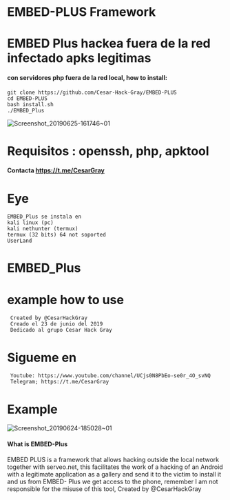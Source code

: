 # EMBED-PLUS Framework
# EMBED Plus hackea fuera de la red infectado apks legitimas
#### con servidores php fuera de la red local, how to install:

    git clone https://github.com/Cesar-Hack-Gray/EMBED-PLUS
    cd EMBED-PLUS
    bash install.sh
    ./EMBED_Plus
    
  ![Screenshot_20190625-161746~01](https://user-images.githubusercontent.com/46208706/60137733-20d79080-9765-11e9-8a1e-3ab8059abad9.png)

 # Requisitos : openssh, php, apktool
 #### Contacta https://t.me/CesarGray
 # Eye
 
 
    EMBED_Plus se instala en
    kali linux (pc)
    kali nethunter (termux)
    termux (32 bits) 64 not soported
    UserLand 
    
  # EMBED_Plus 
  # example how to use
  
  
     Created by @CesarHackGray 
     Creado el 23 de junio del 2019
     Dedicado al grupo Cesar Hack Gray
     
# Sigueme en
    
     Youtube: https://www.youtube.com/channel/UCjs0N8PbEo-se0r_4O_svNQ
     Telegram; https://t.me/CesarGray

# Example
![Screenshot_20190624-185028~01](https://user-images.githubusercontent.com/46208706/60137981-eb7f7280-9765-11e9-80b9-305d6c460fa8.png)

#### What is EMBED-Plus

   EMBED PLUS is a framework that allows hacking outside the local network together with serveo.net, this facilitates the work of a hacking of an Android with a legitimate application as a gallery and send it to the victim to install it and us from EMBED- Plus we get access to the phone, remember I am not responsible for the misuse of this tool, Created by @CesarHackGray
